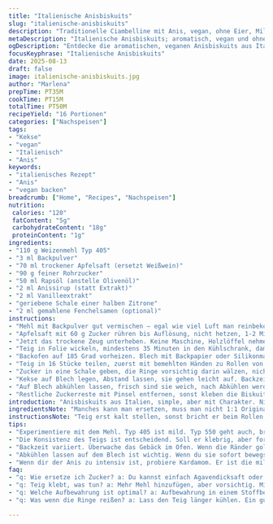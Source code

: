 ```yaml
---
title: "Italienische Anisbiskuits"
slug: "italienische-anisbiskuits"
description: "Traditionelle Ciambelline mit Anis, vegan, ohne Eier, Milchprodukte oder Nüsse. Locker-knusprig, aromatisch mit fein gemahlenem Fenchel und frischer Zitronennote. Leichte Anpassungen bei Zutaten und Mengen machen den Teig geschmeidiger. Backzeit angepasst, nach Farbe und Geruch einschätzen. Perfekt für Nachmittagskaffee. Ersetzen Weißwein durch süßen Apfelsaft für kinderfreundlich. Rapsöl kann statt Olivenöl genutzt werden für neutraleren Geschmack. Achtung bei Teigkonsistenz, soll klebrig, aber formbar sein. "
metaDescription: "Italienische Anisbiskuits; aromatisch, vegan und ohne Nüsse. Perfekt für den Nachmittagskaffee, einfach selbst gemacht."
ogDescription: "Entdecke die aromatischen, veganen Anisbiskuits aus Italien, perfekt für deinen Nachmittagskaffee."
focusKeyphrase: "Italienische Anisbiskuits"
date: 2025-08-13
draft: false
image: italienische-anisbiskuits.jpg
author: "Marlena"
prepTime: PT35M
cookTime: PT15M
totalTime: PT50M
recipeYield: "16 Portionen"
categories: ["Nachspeisen"]
tags:
- "Kekse"
- "vegan"
- "Italienisch"
- "Anis"
keywords:
- "italienisches Rezept"
- "Anis"
- "vegan backen"
breadcrumb: ["Home", "Recipes", "Nachspeisen"]
nutrition: 
 calories: "120"
 fatContent: "5g"
 carbohydrateContent: "18g"
 proteinContent: "1g"
ingredients:
- "110 g Weizenmehl Typ 405"
- "3 ml Backpulver"
- "70 ml trockener Apfelsaft (ersetzt Weißwein)"
- "90 g feiner Rohrzucker"
- "50 ml Rapsöl (anstelle Olivenöl)"
- "2 ml Anissirup (statt Extrakt)"
- "2 ml Vanilleextrakt"
- "geriebene Schale einer halben Zitrone"
- "2 ml gemahlene Fenchelsamen (optional)"
instructions:
- "Mehl mit Backpulver gut vermischen – egal wie viel Luft man reinbekommt, der Teig soll aufgehen, nicht fliegen."
- "Apfelsaft mit 60 g Zucker rühren bis Auflösung, nicht hetzen, 1-2 Minuten genügen. Anissirup, Vanille, Zitronenschale, Fenchel zugeben, gründlich vermengen. Öl erst ganz zuletzt unterrühren, damit es nicht trennt, Teig bindet besser."
- "Jetzt das trockene Zeug unterheben. Keine Maschine, Holzlöffel nehmen, spürt man besser, wann es reicht. Klebrig soll der Teig sein, keine trockene Masse. Sonst wird es trocken, nicht fluffig."
- "Teig in Folie wickeln, mindestens 35 Minuten in den Kühlschrank, damit sich Gluten entspannt. Geduld zahlt sich aus, sonst reißen die Ringe beim Formen."
- "Backofen auf 185 Grad vorheizen. Blech mit Backpapier oder Silikonmatte auslegen. Spart Arbeit, klebt nichts an, Keksunterseite wird bissig knusprig."
- "Teig in 16 Stücke teilen, zuerst mit bemehlten Händen zu Rollen von ca. 1 cm Dicke und 20 cm Länge formen. Enden zusammendrücken bis ein Ring entsteht, Finger nicht zu fest, sonst reißt der Teig."
- "Zucker in eine Schale geben, die Ringe vorsichtig darin wälzen, nicht zu oft drehen. Zucker darf nicht feucht werden, wird sonst matschig beim Backen."
- "Kekse auf Blech legen, Abstand lassen, sie gehen leicht auf. Backzeit je nach Ofen 13 bis 17 Minuten, am besten beobachten: wenn sie goldgelb, fast leicht braun an den Kanten sind, rausnehmen. Geklapper im Ofen ist kein Problem, ist der Teig richtig, das bleibt stabil."
- "Auf Blech abkühlen lassen, frisch sind sie weich, nach Abkühlen werden sie fester und krümeliger. Nicht in luftdichter Dose aufbewahren, sonst weich werden."
- "Restliche Zuckerreste mit Pinsel entfernen, sonst kleben die Biskuits später aneinander."
introduction: "Anisbiskuits aus Italien, simple, aber mit Charakter. Nicht die süßen, staubigen, die man überall kriegt, sondern die mit leicht herbem Anisgeschmack und knuspriger Textur. Früher zu fest gebacken, bei ersten Versuchen bröckelig, bis ich das Öl durch Rapsöl ersetzt und den Apfelsaft statt Wein probiert habe. Minimal mehr Flüssigkeit brachte Teig in Form, nicht zu klebrig, aber auch nicht trocken. Fenchelsamen fein gemahlen für zusätzlichen Kick, nicht jeder mag es, deshalb kann man sie weglassen. Zitronenschale hebt das Aroma auf, ein kleiner Frische-Kick für die schweren, anislastigen Aromen. Vegan, glutenreich, aber verzichtbar, wenn man glutenfrei Mehl nimmt. So stand ich letztens in der Küche, roch das frische Gebäck, ganz anders als erwartet. Man braucht die Fingerfertigkeit beim Formen, ist keine Massenproduktion, aber das Ergebnis lohnt jede Mühe. In kleinen Portionen, zum Tee. "
ingredientsNote: "Manches kann man ersetzen, muss man nicht 1:1 Original nehmen. Weizenmehl Typ 405 ist mild, aber Typ 550 geht auch. Backpulver frisch, sonst platzen die Ringe nicht schön auf. Apfelsaft statt Wein für mildere Säure, nicht zu süß, das entscheidet über Teiggefühl. Rapsöl neutrale Alternative zu Olivenöl, dadurch schmecken sie weniger herb. Beim Anis lieber Sirup als reines Öl, da intensiver, aber vorsichtig dosieren. Zitronenzeste frisch, keine Ersatzaromen, gibt die Frische, Ecken abschleifen lohnt. Fenchel fein mahlen, Ressourcen schonen – manche köcheln die Samen vorher, dann Aroma anders. Zucker grob, aber nicht klumpig, sonst kriegt der Teig Flecken. "
instructionsNote: "Teig erst kalt stellen, sonst bricht er beim Rollen, man spürt den Unterschied sofort. Wichtig, mit Holzlöffel zu arbeiten, Maschine zerstört Textur, macht zäh. Beim Formen die perfekte Ringgröße suchen: ca. 1 cm dick, 20 cm lang. Nicht zu dünn, sonst brechen die Kringel. Zuckerbehandlung vorsichtig, sonst saugen sie Feuchtigkeit, werden matschig. Backzeit variabel, s-Ringe beobachten: leicht goldbraune Kanten zeigen Gargrad an. Wenn du die Kekse zu lange frisch hältst, werden sie weich – besser offen lagern. Nicht stapeln, Ringe können brechen. Abkühlen lassen auf Blech, sonst zerfallen sie beim Anheben. Kleine Variante: etwas Kardamom statt Fenchel ausprobieren, gibt andere Note. Insgesamt Gefühlssache, aber manchmal hilft Erfahrung mehr als Minuten zählen."
tips:
- "Experimentiere mit dem Mehl. Typ 405 ist mild. Typ 550 geht auch, bringt mehr Geschmack. Achte darauf, dass es keine Klumpen gibt, fluffiger wird der Teig."
- "Die Konsistenz des Teigs ist entscheidend. Soll er klebrig, aber formbar sein. Nutze einen Holzlöffel, keine Maschine. Zuviel Bewegung macht den Teig zäh. Wichtig! Das Öl zum Teig ganz zuletzt geben."
- "Backzeit variiert. Überwache das Gebäck im Ofen. Wenn die Ränder goldbraun sind, sind sie fast fertig. Oder du hörst das sanfte Klappern. Wenn es knistert, ist das ein gutes Zeichen."
- "Abkühlen lassen auf dem Blech ist wichtig. Wenn du sie sofort bewegst, zerfallen sie. Lass sie erst auskühlen. Sind sie frisch weich, nach dem Abkühlen knusprig, so soll es sein."
- "Wenn dir der Anis zu intensiv ist, probiere Kardamom. Er ist die milde Alternative. Mixe die Gewürze nach Geschmack. Das gibt eine andere, spannende Note, die gut passt."
faq:
- "q: Wie ersetze ich Zucker? a: Du kannst einfach Agavendicksaft oder Kokosblütenzucker verwenden. Das sorgt für einen anderen Geschmack. Nicht zu süß."
- "q: Teig klebt, was tun? a: Mehr Mehl hinzufügen, aber vorsichtig. Mir ist Forschung recht wichtig. Um den richtigen Teig zu finden, braucht es Übung und Gefühl."
- "q: Welche Aufbewahrung ist optimal? a: Aufbewahrung in einem Stoffbeutel oder Papiertüte. Das gibt Luft, sie bleiben knusprig. Vermeide Plastikdosen, sonst werden sie weich."
- "q: Was wenn die Ringe reißen? a: Lass den Teig länger kühlen. Ein guter Schritt für die Struktur. Die Glutenentwicklung braucht Zeit. Zu viel Druck macht sie brüchig."

---
```

